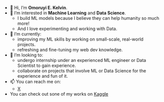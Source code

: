 - 👋 Hi, I’m **Omoruyi E. Kelvin**.
- 👀 I’m interested in **Machine Learning** and **Data Science**.
  - I build ML models because I believe they can help humanity so much more!
  - And I love experimenting and working with Data.
- 🌱 I’m currently:
  - improving my ML skills by working on small-scale, real-world projects.
  - refreshing and fine-tuning my web dev knowledge.
- 💞️ I’m looking to:
  - undergo internship under an experienced ML engineer or Data Scientist to gain experience.
  - collaborate on projects that involve ML or Data Science for the experience and fun of it.
- 📫 You can reach me on:
  - [X](https://x.com/omoruyiekelvin)
- You can check out sone of my works on [Kaggle](https://www.kaggle.com/omoruyikelvin/code)

<!---
mrkomoruyi/mrkomoruyi is a ✨ special ✨ repository because its `README.md` (this file) appears on your GitHub profile.
You can click the Preview link to take a look at your changes.
--->
